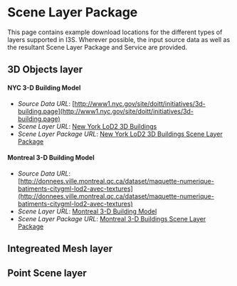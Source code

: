 # Scene Layer Package

This page contains example download locations for the different types of layers supported in I3S. Wherever possible, the input source data as well as the resultant Scene Layer Package and Service are provided.


## 3D Objects layer

#### NYC 3-D Building Model

- *Source Data URL*: [http://www1.nyc.gov/site/doitt/initiatives/3d-building.page](http://www1.nyc.gov/site/doitt/initiatives/3d-building.page)
- *Scene Layer URL*: [New York LoD2 3D Buildings](https://tiles.arcgis.com/tiles/z2tnIkrLQ2BRzr6P/arcgis/rest/services/New_York_LoD2_3D_Buildings/SceneServer)
- *Scene Layer Package URL*: [New York LoD2 3D Buildings Scene Layer Package](http://www.arcgis.com/home/item.html?id=ecb909417e1e4b36b2db9c7de14f3575)

#### Montreal 3-D Building Model

- *Source Data URL*:  [http://donnees.ville.montreal.qc.ca/dataset/maquette-numerique-batiments-citygml-lod2-avec-textures](http://donnees.ville.montreal.qc.ca/dataset/maquette-numerique-batiments-citygml-lod2-avec-textures)
- *Scene Layer URL*: [Montreal 3-D Building Model](https://tiles.arcgis.com/tiles/P3ePLMYs2RVChkJx/arcgis/rest/services/Building_Montreal/SceneServer)
- *Scene Layer Package URL*: [Montreal 3-D Buildings Scene Layer Package](https://www.arcgis.com/home/item.html?id=3f4f5ac3037043b1a1e1f39b6fd99e49)

## Integreated Mesh layer


## Point Scene layer
